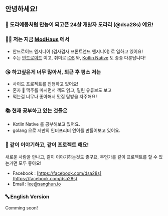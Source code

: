 ## 안녕하세요!
### 🤗 도라에몽처럼 만능이 되고픈 24살 개발자 도라리 (@dsa28s) 예요!

### 👨‍💻 저는 지금 [ModHaus](https://www.mod-haus.com/) 에서
- 안드로이드 엔지니어 (겸사겸사 프론트앤드 엔지니어) 로 일하고 있어요!
- 주는 [안드로이드](https://developers.android.com) 이고, 취미로 [iOS](https://developers.apple.com) 와, [Kotlin Native](https://kotlinlang.org/docs/native-overview.html) 도 종종 다룬답니다!

### 😘 하고싶은게 너무 많아서, 퇴근 후 평소 저는
- 사이드 프로젝트를 진행하고 있어요!
- 혼자 🍻 맥주를 마시면서 책도 읽고, 밀린 유튜브도 보고
- 먹는걸 너무나 좋아해서 맛집 탐방을 자주해요!

### 📚 현재 공부하고 있는 것들은
- Kotlin Native 를 공부해보고 있어요.
- golang 으로 저만의 인터프리터 언어를 만들어보고 있어요.

### 👋 같이 이야기하고, 같이 프로젝트 해요!

새로운 사람을 만나고, 같이 이야기하는것도 좋구요, 무언가를 같이 프로젝트를 할 수 있는거면 모두 좋아요!

- Facebook : [https://facebook.com/dsa28s](https://facebook.com/dsa28s)
- Email : [lee@sanghun.io](mailto:lee@sanghun.io)


### 🔤 English Version
Comming soon!
